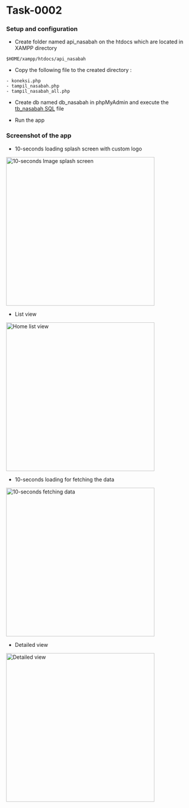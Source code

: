
# Task-0002

### Setup and configuration


* Create folder named api_nasabah on the htdocs which are located in XAMPP directory
```
$HOME/xampp/htdocs/api_nasabah
```

* Copy the following file to the created directory : 
```
- koneksi.php
- tampil_nasabah.php
- tampil_nasabah_all.php
```

* Create db named db_nasabah in phpMyAdmin and execute the [tb_nasabah SQL](https://github.com/Adhito/app-inixindo-task02/blob/main/db_api/tb_nasabah.sqlm/) file

* Run the app


### Screenshot of the app

* 10-seconds loading splash screen with custom logo

<img src="https://raw.githubusercontent.com/Adhito/app-inixindo-task02/main/screenshots/Screenshot_20220206_173817.png" 
     alt="10-seconds Image splash screen" 
     width="400"/>


* List view

<img src="https://github.com/Adhito/app-inixindo-task02/blob/main/screenshots/Screenshot_20220206_173645.png" 
     alt="Home list view" 
     width="400"/>
     
     
* 10-seconds loading for fetching the data

<img src="https://github.com/Adhito/app-inixindo-task02/blob/main/screenshots/Screenshot_20220206_173707.png" 
     alt="10-seconds fetching data" 
     width="400"/>
     
    
* Detailed view

<img src="https://raw.githubusercontent.com/Adhito/app-inixindo-task02/main/screenshots/Screenshot_20220206_173715.png" 
     alt="Detailed view" 
     width="400"/>
